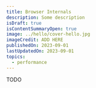 ```yaml
---
title: Browser Internals
description: Some description
isDraft: true
isContentSummaryOpen: true
image: ../hello/cover-hello.jpg
imageCredit: ADD HERE
publishedOn: 2023-09-01
lastUpdatedOn: 2023-09-01
topics:
  - performance
---
```


TODO
